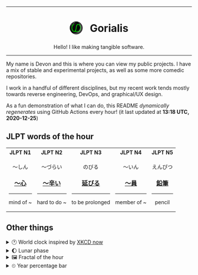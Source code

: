 ***

<h1 align="center">
<sub>
    <img src="readme/resources/avatar.png" height="36">
</sub>
&nbsp;
Gorialis
</h1>
<p align="center">
Hello! I like making tangible software.
</p>

***

My name is Devon and this is where you can view my public projects. I have a mix of stable and experimental projects, as well as some more comedic repositories.

I work in a handful of different disciplines, but my recent work tends mostly towards reverse engineering, DevOps, and graphical/UX design.

As a fun demonstration of what I can do, this README *dynamically regenerates* using GitHub Actions every hour! (it last updated at **13:18 UTC, 2020-12-25**)

<h2>JLPT words of the hour</h2>
<table>
    <tr>
        <th>JLPT N1</th>
        <th>JLPT N2</th>
        <th>JLPT N3</th>
        <th>JLPT N4</th>
        <th>JLPT N5</th>
    </tr>
    <tr>
        <td>
            <p align="center">～しん</p>
            <h3 align="center"><b><a href="https://jisho.org/search/%EF%BD%9E%E5%BF%83">～心</a></b></h3>
            <hr>
            <p align="center">mind of ~</p>
        </td>
        <td>
            <p align="center">～づらい</p>
            <h3 align="center"><b><a href="https://jisho.org/search/%EF%BD%9E%E8%BE%9B%E3%81%84">～辛い</a></b></h3>
            <hr>
            <p align="center">hard to do ~</p>
        </td>
        <td>
            <p align="center">のびる</p>
            <h3 align="center"><b><a href="https://jisho.org/search/%E5%BB%B6%E3%81%B3%E3%82%8B">延びる</a></b></h3>
            <hr>
            <p align="center">to be prolonged</p>
        </td>
        <td>
            <p align="center">～いん</p>
            <h3 align="center"><b><a href="https://jisho.org/search/%EF%BD%9E%E5%93%A1">～員</a></b></h3>
            <hr>
            <p align="center">member of ~</p>
        </td>
        <td>
            <p align="center">えんぴつ</p>
            <h3 align="center"><b><a href="https://jisho.org/search/%E9%89%9B%E7%AD%86">鉛筆</a></b></h3>
            <hr>
            <p align="center">pencil</p>
        </td>
    </tr>
</table>

<h2>Other things</h2>
<details>
<summary>🕐  World clock inspired by <a href="https://xkcd.com/now">XKCD now</a></summary>

> <img src="generated/now.png" width="512">

</details>
<details>
<summary>🌔 Lunar phase</summary>

The moon is approximately 38.87% through its phase (Waxing Gibbous).

</details>
<details>
<summary>&#x1f5bc; Fractal of the hour</summary>

> <img src="generated/fractal.png" width="512">

</details>
<details>
<summary>&#x23f2; Year percentage bar</summary>
<pre><code>2020 [███████████████████▁] 98.24%</code></pre>
</details>
